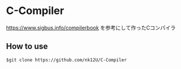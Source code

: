 # C-Compiler
https://www.sigbus.info/compilerbook を参考にして作ったCコンパイラ

## How to use

``$git clone https://github.com/nk12U/C-Compiler``

